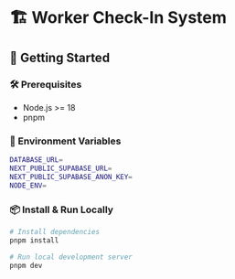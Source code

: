 # 🏗️ Worker Check-In System

## 🚀 Getting Started

### 🛠️ Prerequisites

- Node.js >= 18
- pnpm

### 🔐 Environment Variables

```bash
DATABASE_URL=
NEXT_PUBLIC_SUPABASE_URL=
NEXT_PUBLIC_SUPABASE_ANON_KEY=
NODE_ENV=
```

### 📦 Install & Run Locally

```bash
# Install dependencies
pnpm install

# Run local development server
pnpm dev
```
